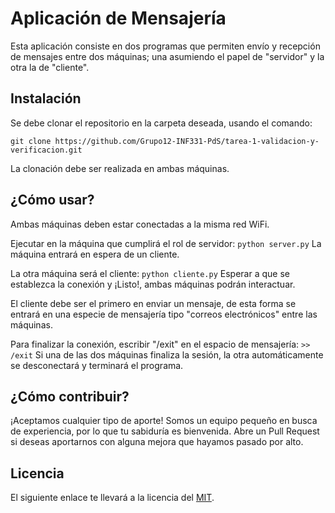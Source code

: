 # Aplicación de Mensajería

Esta aplicación consiste en dos programas que permiten envío y recepción de mensajes
entre dos máquinas; una asumiendo el papel de "servidor" y la otra la de "cliente".

## Instalación

Se debe clonar el repositorio en la carpeta deseada, usando el comando:

`git clone https://github.com/Grupo12-INF331-PdS/tarea-1-validacion-y-verificacion.git`

La clonación debe ser realizada en ambas máquinas.

## ¿Cómo usar?

Ambas máquinas deben estar conectadas a la misma red WiFi.

Ejecutar en la máquina que cumplirá el rol de servidor:
`python server.py`
La máquina entrará en espera de un cliente.

La otra máquina será el cliente:
`python cliente.py`
Esperar a que se establezca la conexión y ¡Listo!, ambas máquinas podrán interactuar.

El cliente debe ser el primero en enviar un mensaje, de esta forma se entrará en una especie de mensajería tipo "correos electrónicos" entre las máquinas.

Para finalizar la conexión, escribir "/exit" en el espacio de mensajería:
`>> /exit`
Si una de las dos máquinas finaliza la sesión, la otra automáticamente se desconectará y terminará el programa.

## ¿Cómo contribuir?

¡Aceptamos cualquier tipo de aporte! Somos un equipo pequeño en busca de experiencia,
por lo que tu sabiduría es bienvenida. Abre un Pull Request si deseas aportarnos con
alguna mejora que hayamos pasado por alto.

## Licencia

El siguiente enlace te llevará a la licencia del [MIT](/LICENSE).

